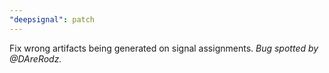 ```yaml
---
"deepsignal": patch
---
```


Fix wrong artifacts being generated on signal assignments. _Bug spotted by @DAreRodz._
